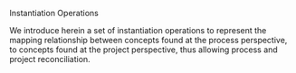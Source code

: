 Instantiation Operations

We introduce herein a set of instantiation operations to represent the mapping relationship between concepts found at the process perspective, to concepts found at the project perspective, thus allowing process and project reconciliation.
